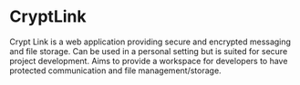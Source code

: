# CryptLink
Crypt Link is a web application providing secure and encrypted messaging and file storage. Can be used in a personal setting but is suited for secure project development. Aims to provide a workspace for developers to have protected communication and file management/storage.
